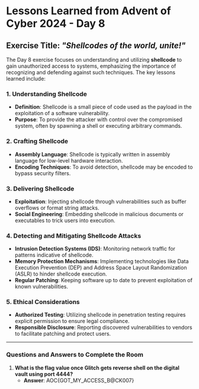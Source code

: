 # Lessons Learned from Advent of Cyber 2024 - Day 8

## Exercise Title: *"Shellcodes of the world, unite!"*

The Day 8 exercise focuses on understanding and utilizing **shellcode** to gain unauthorized access to systems, emphasizing the importance of recognizing and defending against such techniques. The key lessons learned include:

### 1. Understanding Shellcode
- **Definition**: Shellcode is a small piece of code used as the payload in the exploitation of a software vulnerability.
- **Purpose**: To provide the attacker with control over the compromised system, often by spawning a shell or executing arbitrary commands.

### 2. Crafting Shellcode
- **Assembly Language**: Shellcode is typically written in assembly language for low-level hardware interaction.
- **Encoding Techniques**: To avoid detection, shellcode may be encoded to bypass security filters.

### 3. Delivering Shellcode
- **Exploitation**: Injecting shellcode through vulnerabilities such as buffer overflows or format string attacks.
- **Social Engineering**: Embedding shellcode in malicious documents or executables to trick users into execution.

### 4. Detecting and Mitigating Shellcode Attacks
- **Intrusion Detection Systems (IDS)**: Monitoring network traffic for patterns indicative of shellcode.
- **Memory Protection Mechanisms**: Implementing technologies like Data Execution Prevention (DEP) and Address Space Layout Randomization (ASLR) to hinder shellcode execution.
- **Regular Patching**: Keeping software up to date to prevent exploitation of known vulnerabilities.

### 5. Ethical Considerations
- **Authorized Testing**: Utilizing shellcode in penetration testing requires explicit permission to ensure legal compliance.
- **Responsible Disclosure**: Reporting discovered vulnerabilities to vendors to facilitate patching and protect users.

---

### Questions and Answers to Complete the Room

1. **What is the flag value once Glitch gets reverse shell on the digital vault using port 4444?**  
   - **Answer**: AOC{GOT_MY_ACCESS_B@CK007}
